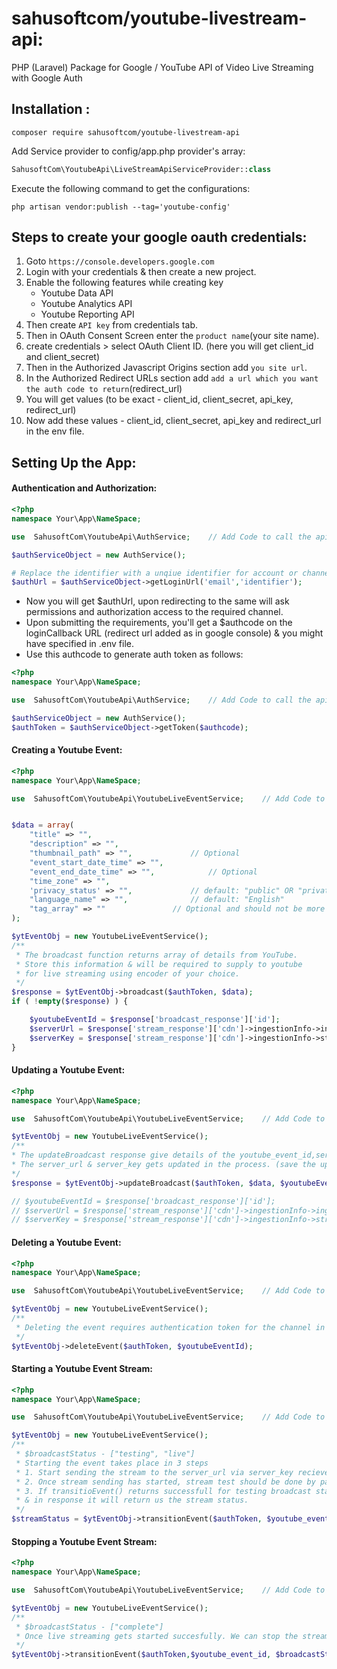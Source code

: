 # sahusoftcom/youtube-livestream-api:

PHP (Laravel) Package for Google / YouTube API of Video Live Streaming with Google Auth

## Installation :

```shell
composer require sahusoftcom/youtube-livestream-api
```

Add Service provider to config/app.php provider's array:

```php
SahusoftCom\YoutubeApi\LiveStreamApiServiceProvider::class
```

Execute the following command to get the configurations:

```shell
php artisan vendor:publish --tag='youtube-config'
```

## Steps to create your google oauth credentials:

1. Goto `https://console.developers.google.com`
2. Login with your credentials & then create a new project.
3. Enable the following features while creating key
   - Youtube Data API
   - Youtube Analytics API
   - Youtube Reporting API
4. Then create `API key` from credentials tab.
5. Then in OAuth Consent Screen enter the `product name`(your site name).
6. create credentials > select OAuth Client ID. (here you will get client_id and client_secret)
7. Then in the Authorized Javascript Origins section add `you site url`.
8. In the Authorized Redirect URLs section add `add a url which you want the auth code to return`(redirect_url)
9. You will get values (to be exact - client_id, client_secret, api_key, redirect_url)
10. Now add these values - client_id, client_secret, api_key and redirect_url in the env file.

## Setting Up the App:

#### Authentication and Authorization:

```php
<?php
namespace Your\App\NameSpace;

use  SahusoftCom\YoutubeApi\AuthService;	// Add Code to call the api class
```

```php
$authServiceObject = new AuthService();

# Replace the identifier with a unqiue identifier for account or channel
$authUrl = $authServiceObject->getLoginUrl('email','identifier');
```

- Now you will get \$authUrl, upon redirecting to the same will ask permissions and authorization access to the required channel.
- Upon submitting the requirements, you'll get a \$authcode on the loginCallback URL (redirect url added as in google console) & you might have specified in .env file.
- Use this authcode to generate auth token as follows:

```php
<?php
namespace Your\App\NameSpace;

use  SahusoftCom\YoutubeApi\AuthService;	// Add Code to call the api class
```

```php
$authServiceObject = new AuthService();
$authToken = $authServiceObject->getToken($authcode);
```

#### Creating a Youtube Event:

```php
<?php
namespace Your\App\NameSpace;

use  SahusoftCom\YoutubeApi\YoutubeLiveEventService;	// Add Code to call the api class
```

```php

$data = array(
	"title" => "",
	"description" => "",
	"thumbnail_path" => "",				// Optional
	"event_start_date_time" => "",
	"event_end_date_time" => "",			// Optional
	"time_zone" => "",
	'privacy_status' => "",				// default: "public" OR "private"
	"language_name" => "",				// default: "English"
	"tag_array" => ""				// Optional and should not be more than 500 characters
);

$ytEventObj = new YoutubeLiveEventService();
/**
 * The broadcast function returns array of details from YouTube.
 * Store this information & will be required to supply to youtube
 * for live streaming using encoder of your choice.
 */
$response = $ytEventObj->broadcast($authToken, $data);
if ( !empty($response) ) {

	$youtubeEventId = $response['broadcast_response']['id'];
	$serverUrl = $response['stream_response']['cdn']->ingestionInfo->ingestionAddress;
	$serverKey = $response['stream_response']['cdn']->ingestionInfo->streamName;
}

```

#### Updating a Youtube Event:

```php
<?php
namespace Your\App\NameSpace;

use  SahusoftCom\YoutubeApi\YoutubeLiveEventService;	// Add Code to call the api class
```

```php
$ytEventObj = new YoutubeLiveEventService();
/**
* The updateBroadcast response give details of the youtube_event_id,server_url and server_key.
* The server_url & server_key gets updated in the process. (save the updated server_key and server_url).
*/
$response = $ytEventObj->updateBroadcast($authToken, $data, $youtubeEventId);

// $youtubeEventId = $response['broadcast_response']['id'];
// $serverUrl = $response['stream_response']['cdn']->ingestionInfo->ingestionAddress;
// $serverKey = $response['stream_response']['cdn']->ingestionInfo->streamName
```

#### Deleting a Youtube Event:

```php
<?php
namespace Your\App\NameSpace;

use  SahusoftCom\YoutubeApi\YoutubeLiveEventService;	// Add Code to call the api class
```

```php
$ytEventObj = new YoutubeLiveEventService();
/**
 * Deleting the event requires authentication token for the channel in which the event is created and the youtube_event_id
 */
$ytEventObj->deleteEvent($authToken, $youtubeEventId);
```

#### Starting a Youtube Event Stream:

```php
<?php
namespace Your\App\NameSpace;

use  SahusoftCom\YoutubeApi\YoutubeLiveEventService;	// Add Code to call the api class
```

```php
$ytEventObj = new YoutubeLiveEventService();
/**
 * $broadcastStatus - ["testing", "live"]
 * Starting the event takes place in 3 steps
 * 1. Start sending the stream to the server_url via server_key recieved as a response in creating the event via the encoder of your choice.
 * 2. Once stream sending has started, stream test should be done by passing $broadcastStatus="testing" & it will return response for stream status.
 * 3. If transitioEvent() returns successfull for testing broadcast status, then start live streaming your video by passing $broadcastStatus="live"
 * & in response it will return us the stream status.
 */
$streamStatus = $ytEventObj->transitionEvent($authToken, $youtube_event_id,$broadcastStatus);
```

#### Stopping a Youtube Event Stream:

```php
<?php
namespace Your\App\NameSpace;

use  SahusoftCom\YoutubeApi\YoutubeLiveEventService;	// Add Code to call the api class
```

```php
$ytEventObj = new YoutubeLiveEventService();
/**
 * $broadcastStatus - ["complete"]
 * Once live streaming gets started succesfully. We can stop the streaming the video by passing broadcastStatus="complete" and in response it will give us the stream status.
 */
$ytEventObj->transitionEvent($authToken,$youtube_event_id, $broadcastStatus);	// $broadcastStatus = ["complete"]
```
